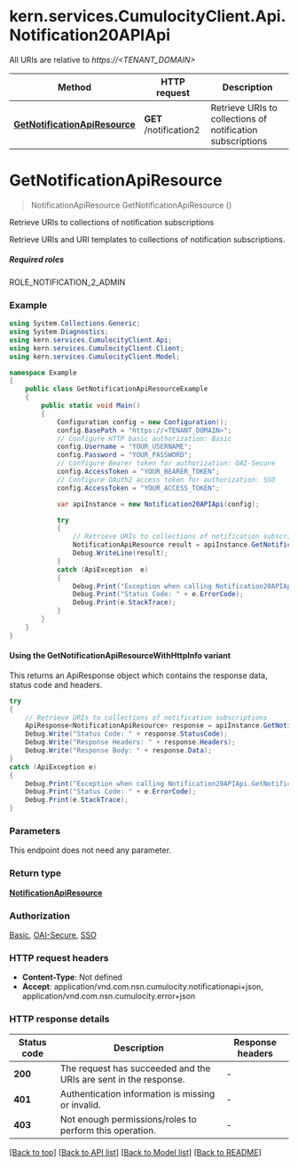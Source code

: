 # kern.services.CumulocityClient.Api.Notification20APIApi

All URIs are relative to *https://<TENANT_DOMAIN>*

| Method | HTTP request | Description |
|--------|--------------|-------------|
| [**GetNotificationApiResource**](Notification20APIApi.md#getnotificationapiresource) | **GET** /notification2 | Retrieve URIs to collections of notification subscriptions |

<a id="getnotificationapiresource"></a>
# **GetNotificationApiResource**
> NotificationApiResource GetNotificationApiResource ()

Retrieve URIs to collections of notification subscriptions

Retrieve URIs and URI templates to collections of notification subscriptions.  <section><h5>Required roles</h5> ROLE_NOTIFICATION_2_ADMIN </section> 

### Example
```csharp
using System.Collections.Generic;
using System.Diagnostics;
using kern.services.CumulocityClient.Api;
using kern.services.CumulocityClient.Client;
using kern.services.CumulocityClient.Model;

namespace Example
{
    public class GetNotificationApiResourceExample
    {
        public static void Main()
        {
            Configuration config = new Configuration();
            config.BasePath = "https://<TENANT_DOMAIN>";
            // Configure HTTP basic authorization: Basic
            config.Username = "YOUR_USERNAME";
            config.Password = "YOUR_PASSWORD";
            // Configure Bearer token for authorization: OAI-Secure
            config.AccessToken = "YOUR_BEARER_TOKEN";
            // Configure OAuth2 access token for authorization: SSO
            config.AccessToken = "YOUR_ACCESS_TOKEN";

            var apiInstance = new Notification20APIApi(config);

            try
            {
                // Retrieve URIs to collections of notification subscriptions
                NotificationApiResource result = apiInstance.GetNotificationApiResource();
                Debug.WriteLine(result);
            }
            catch (ApiException  e)
            {
                Debug.Print("Exception when calling Notification20APIApi.GetNotificationApiResource: " + e.Message);
                Debug.Print("Status Code: " + e.ErrorCode);
                Debug.Print(e.StackTrace);
            }
        }
    }
}
```

#### Using the GetNotificationApiResourceWithHttpInfo variant
This returns an ApiResponse object which contains the response data, status code and headers.

```csharp
try
{
    // Retrieve URIs to collections of notification subscriptions
    ApiResponse<NotificationApiResource> response = apiInstance.GetNotificationApiResourceWithHttpInfo();
    Debug.Write("Status Code: " + response.StatusCode);
    Debug.Write("Response Headers: " + response.Headers);
    Debug.Write("Response Body: " + response.Data);
}
catch (ApiException e)
{
    Debug.Print("Exception when calling Notification20APIApi.GetNotificationApiResourceWithHttpInfo: " + e.Message);
    Debug.Print("Status Code: " + e.ErrorCode);
    Debug.Print(e.StackTrace);
}
```

### Parameters
This endpoint does not need any parameter.
### Return type

[**NotificationApiResource**](NotificationApiResource.md)

### Authorization

[Basic](../README.md#Basic), [OAI-Secure](../README.md#OAI-Secure), [SSO](../README.md#SSO)

### HTTP request headers

 - **Content-Type**: Not defined
 - **Accept**: application/vnd.com.nsn.cumulocity.notificationapi+json, application/vnd.com.nsn.cumulocity.error+json


### HTTP response details
| Status code | Description | Response headers |
|-------------|-------------|------------------|
| **200** | The request has succeeded and the URIs are sent in the response. |  -  |
| **401** | Authentication information is missing or invalid. |  -  |
| **403** | Not enough permissions/roles to perform this operation. |  -  |

[[Back to top]](#) [[Back to API list]](../README.md#documentation-for-api-endpoints) [[Back to Model list]](../README.md#documentation-for-models) [[Back to README]](../README.md)

